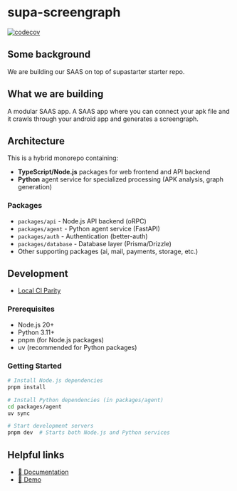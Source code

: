 # supa-screengraph

[![codecov](https://codecov.io/gh/nirukk52/supa-screengraph/branch/main/graph/badge.svg)](https://codecov.io/gh/nirukk52/supa-screengraph)

## Some background
We are building our SAAS on top of supastarter starter repo.

## What we are building
A modular SAAS app.
A SAAS app where you can connect your apk file and it crawls through your android app and generates a screengraph.

## Architecture

This is a hybrid monorepo containing:
- **TypeScript/Node.js** packages for web frontend and API backend
- **Python** agent service for specialized processing (APK analysis, graph generation)

### Packages
- `packages/api` - Node.js API backend (oRPC)
- `packages/agent` - Python agent service (FastAPI)
- `packages/auth` - Authentication (better-auth)
- `packages/database` - Database layer (Prisma/Drizzle)
- Other supporting packages (ai, mail, payments, storage, etc.)

## Development

- [Local CI Parity](docs/guides/local-ci-parity.md)

### Prerequisites
- Node.js 20+
- Python 3.11+
- pnpm (for Node.js packages)
- uv (recommended for Python packages)

### Getting Started

```bash
# Install Node.js dependencies
pnpm install

# Install Python dependencies (in packages/agent)
cd packages/agent
uv sync

# Start development servers
pnpm dev  # Starts both Node.js and Python services
```

## Helpful links

- [📘 Documentation](https://supastarter.dev/docs/nextjs)
- [🚀 Demo](https://demo.supastarter.dev)
